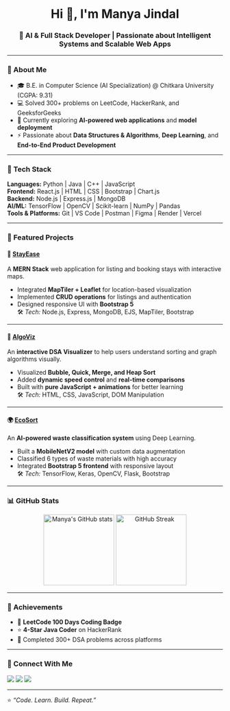 <h1 align="center">Hi 👋, I'm Manya Jindal</h1>
<h3 align="center">🚀 AI & Full Stack Developer | Passionate about Intelligent Systems and Scalable Web Apps</h3>

---

### 💫 About Me
- 🎓 B.E. in Computer Science (AI Specialization) @ Chitkara University (CGPA: 9.31)  
- 💻 Solved 300+ problems on LeetCode, HackerRank, and GeeksforGeeks  
- 🌱 Currently exploring **AI-powered web applications** and **model deployment**  
- ⚡ Passionate about **Data Structures & Algorithms**, **Deep Learning**, and **End-to-End Product Development**

---

### 🧠 Tech Stack
**Languages:** Python | Java | C++ | JavaScript  
**Frontend:** React.js | HTML | CSS | Bootstrap | Chart.js  
**Backend:** Node.js | Express.js | MongoDB  
**AI/ML:** TensorFlow | OpenCV | Scikit-learn | NumPy | Pandas  
**Tools & Platforms:** Git | VS Code | Postman | Figma | Render | Vercel  

---

### 🚀 Featured Projects

#### 🏡 [StayEase](https://github.com/manya-jindal/StayEase)
A **MERN Stack** web application for listing and booking stays with interactive maps.  
- Integrated **MapTiler + Leaflet** for location-based visualization  
- Implemented **CRUD operations** for listings and authentication  
- Designed responsive UI with **Bootstrap 5**  
🛠️ *Tech:* Node.js, Express, MongoDB, EJS, MapTiler, Bootstrap  

---

#### 🧩 [AlgoViz](https://github.com/manya-jindal/AlgoViz)
An **interactive DSA Visualizer** to help users understand sorting and graph algorithms visually.  
- Visualized **Bubble, Quick, Merge, and Heap Sort**  
- Added **dynamic speed control** and **real-time comparisons**  
- Built with **pure JavaScript + animations** for better learning  
🛠️ *Tech:* HTML, CSS, JavaScript, DOM Manipulation  

---

#### 🌍 [EcoSort](https://github.com/manya-jindal/EcoSort)
An **AI-powered waste classification system** using Deep Learning.  
- Built a **MobileNetV2 model** with custom data augmentation  
- Classified 6 types of waste materials with high accuracy  
- Integrated **Bootstrap 5 frontend** with responsive layout  
🛠️ *Tech:* TensorFlow, Keras, OpenCV, Flask, Bootstrap  

---

### 📊 GitHub Stats
<p align="center">
  <img src="https://github-readme-stats.vercel.app/api?username=manya-jindal&show_icons=true&theme=radical" alt="Manya's GitHub stats" height="165"/>
  <img src="https://github-readme-streak-stats.herokuapp.com/?user=manya-jindal&theme=radical" alt="GitHub Streak" height="165"/>
</p>

---

### 🏅 Achievements
- 🥇 **LeetCode 100 Days Coding Badge**
- ⭐ **4-Star Java Coder** on HackerRank
- 🧠 Completed 300+ DSA problems across platforms

---

### 🤝 Connect With Me
<p align="left">
  <a href="https://linkedin.com/in/manya-jindal" target="_blank"><img src="https://img.shields.io/badge/LinkedIn-blue?style=for-the-badge&logo=linkedin"></a>
  <a href="mailto:manya.jindal@example.com"><img src="https://img.shields.io/badge/Email-red?style=for-the-badge&logo=gmail"></a>
  <a href="https://github.com/manya-jindal"><img src="https://img.shields.io/badge/GitHub-black?style=for-the-badge&logo=github"></a>
</p>

---

⭐ *“Code. Learn. Build. Repeat.”*
